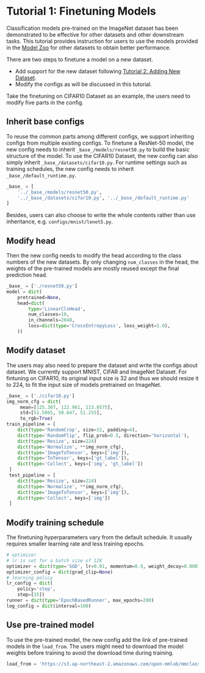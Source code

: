# Tutorial 1: Finetuning Models

Classification models pre-trained on the ImageNet dataset has been demonstrated to be effective for other datasets and other downstream tasks.
This tutorial provides instruction for users to use the models provided in the [Model Zoo](../model_zoo.md) for other datasets to obtain better performance.

There are two steps to finetune a model on a new dataset.

- Add support for the new dataset following [Tutorial 2: Adding New Dataset](new_dataset.md).
- Modify the configs as will be discussed in this tutorial.

Take the finetuning on CIFAR10 Dataset as an example, the users need to modify five parts in the config.

## Inherit base configs

To reuse the common parts among different configs, we support inheriting configs from multiple existing configs. To finetune a ResNet-50 model, the new config needs to inherit
`_base_/models/resnet50.py` to build the basic structure of the model. To use the CIFAR10 Dataset, the new config can also simply inherit `_base_/datasets/cifar10.py`. For runtime settings such as training schedules, the new config needs to inherit `_base_/default_runtime.py`.

```python
_base_ = [
    '../_base_/models/resnet50.py',
    '../_base_/datasets/cifar10.py', '../_base_/default_runtime.py'
]
```

Besides, users can also choose to write the whole contents rather than use inheritance, e.g. `configs/mnist/lenet5.py`.

## Modify head

Then the new config needs to modify the head according to the class numbers of the new datasets. By only changing `num_classes` in the head, the weights of the pre-trained models are mostly reused except the final prediction head.

```python
_base_ = ['./resnet50.py']
model = dict(
    pretrained=None,
    head=dict(
        type='LinearClsHead',
        num_classes=10,
        in_channels=2048,
        loss=dict(type='CrossEntropyLoss', loss_weight=1.0),
    ))
```

## Modify dataset

The users may also need to prepare the dataset and write the configs about dataset. We currently support MNIST, CIFAR and ImageNet Dataset.
For fintuning on CIFAR10, its original input size is 32 and thus we should resize it to 224, to fit the input size of models pretrained on ImageNet.

```python
_base_ = ['./cifar10.py']
img_norm_cfg = dict(
     mean=[125.307, 122.961, 113.8575],
     std=[51.5865, 50.847, 51.255],
     to_rgb=True)
train_pipeline = [
    dict(type='RandomCrop', size=32, padding=4),
    dict(type='RandomFlip', flip_prob=0.5, direction='horizontal'),
    dict(type='Resize', size=224)
    dict(type='Normalize', **img_norm_cfg),
    dict(type='ImageToTensor', keys=['img']),
    dict(type='ToTensor', keys=['gt_label']),
    dict(type='Collect', keys=['img', 'gt_label'])
 ]
 test_pipeline = [
    dict(type='Resize', size=224)
    dict(type='Normalize', **img_norm_cfg),
    dict(type='ImageToTensor', keys=['img']),
    dict(type='Collect', keys=['img'])
 ]
```

## Modify training schedule

The finetuning hyperparameters vary from the default schedule. It usually requires smaller learning rate and less training epochs.

```python
# optimizer
# lr is set for a batch size of 128
optimizer = dict(type='SGD', lr=0.01, momentum=0.9, weight_decay=0.0001)
optimizer_config = dict(grad_clip=None)
# learning policy
lr_config = dict(
    policy='step',
    step=[15])
runner = dict(type='EpochBasedRunner', max_epochs=200)
log_config = dict(interval=100)
```

## Use pre-trained model

To use the pre-trained model, the new config add the link of pre-trained models in the `load_from`. The users might need to download the model weights before training to avoid the download time during training.

```python
load_from = 'https://s3.ap-northeast-2.amazonaws.com/open-mmlab/mmclassification/models/tbd.pth'  # noqa
```
